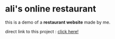 # ali's online restaurant

this is a demo of a **restaurant website** made by me. 

direct link to this project : [click here!](https://itsalinazarpour.github.io/github-firstrepo-online-restaurant/)
